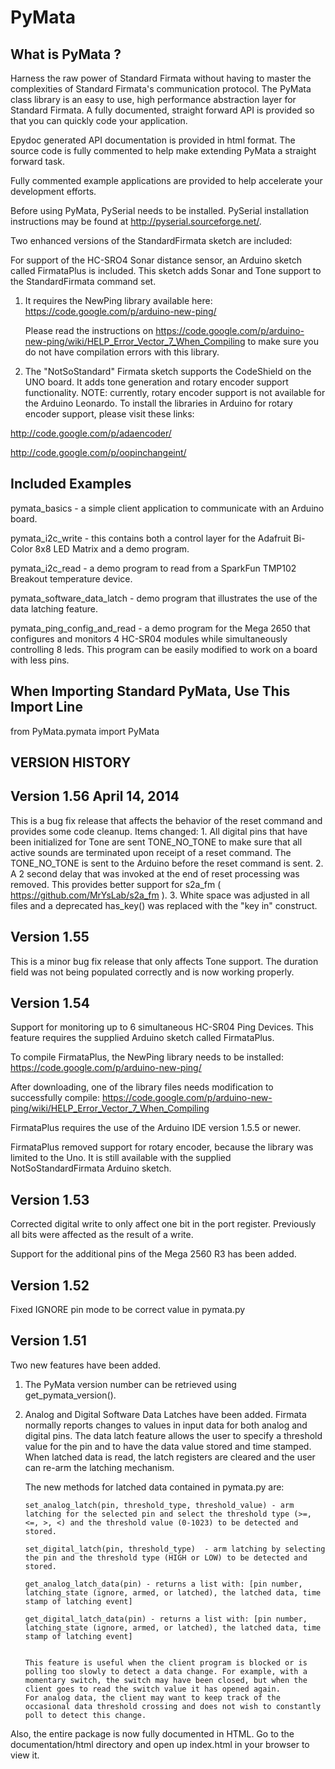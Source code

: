 PyMata
======

What is PyMata ?
--------------

Harness the raw power of Standard Firmata without having to master the complexities of Standard Firmata's communication protocol. The PyMata class library is an easy to use, high performance abstraction layer for Standard Firmata. A fully documented, straight forward API is provided so that you can quickly code your application.

Epydoc generated API documentation is provided in html format. The source code is fully commented to help make extending PyMata a straight forward task.


Fully commented example applications are provided to help accelerate your development efforts.

Before using PyMata, PySerial needs to be installed. PySerial installation instructions may be found at http://pyserial.sourceforge.net/.

Two enhanced versions of the StandardFirmata sketch are included:

For support of the HC-SRO4 Sonar distance sensor, an Arduino sketch called FirmataPlus is included. This sketch adds Sonar and Tone support to the StandardFirmata command set.

1. It requires the NewPing library available here: https://code.google.com/p/arduino-new-ping/

   Please read the instructions on https://code.google.com/p/arduino-new-ping/wiki/HELP_Error_Vector_7_When_Compiling to make sure you do not have compilation errors with this library.

2. The "NotSoStandard" Firmata sketch supports the CodeShield on the UNO board. It adds tone generation and rotary encoder support functionality. NOTE: currently, rotary encoder support is not available for the Arduino Leonardo. To install the libraries in Arduino for rotary encoder support, please visit these links:

http://code.google.com/p/adaencoder/

http://code.google.com/p/oopinchangeint/



Included Examples
-----------------

pymata_basics - a simple client application to communicate with an Arduino board.

pymata_i2c_write - this contains both a control layer for the Adafruit Bi-Color 8x8 LED Matrix and a demo program.

pymata_i2c_read -  a demo program to read from a SparkFun TMP102 Breakout temperature device.

pymata_software_data_latch - demo program that illustrates the use of the data latching feature.

pymata_ping_config_and_read - a demo program for the Mega 2650 that configures and monitors 4 HC-SR04 modules while simultaneously controlling 8 leds. This program can be easily modified to work on a board with less pins.


When Importing Standard PyMata, Use This Import Line
---------------------------
from PyMata.pymata import PyMata




VERSION HISTORY
---------------

Version 1.56 April 14, 2014
------------
This is a bug fix release that affects the behavior of the reset command and provides some code cleanup.
Items changed:
    1. All digital pins that have been initialized for Tone are sent TONE_NO_TONE to make sure that all active sounds
       are terminated upon receipt of a reset command. The TONE_NO_TONE is sent to the Arduino before the reset
       command is sent.
    2. A 2 second delay that was invoked at the end of reset processing was removed. This provides better support for
       s2a_fm ( https://github.com/MrYsLab/s2a_fm ).
    3. White space was adjusted in all files and a deprecated has_key() was replaced with the "key in" construct.

Version 1.55
------------
This is a minor bug fix release that only affects Tone support. The duration field was not being populated
correctly and is now working properly.

Version 1.54
------------
Support for monitoring up to 6 simultaneous HC-SR04 Ping Devices. This feature requires the supplied Arduino sketch
called FirmataPlus.

To compile FirmataPlus, the NewPing library needs to be installed: https://code.google.com/p/arduino-new-ping/

After downloading, one of the library files needs modification to successfully compile:
https://code.google.com/p/arduino-new-ping/wiki/HELP_Error_Vector_7_When_Compiling

FirmataPlus requires the use of the Arduino IDE version 1.5.5 or newer.

FirmataPlus removed support for rotary encoder, because the library was limited to the Uno. It is still
available with the supplied NotSoStandardFirmata Arduino sketch.

Version 1.53
------------
Corrected digital write  to only affect one bit in the port register. Previously all bits were affected
as the result of a write.

Support for the additional pins of the Mega 2560 R3 has been added.

Version 1.52
------------

Fixed IGNORE pin mode to be correct value in pymata.py

Version 1.51
------------

Two new features have been added.

1. The PyMata version number can be retrieved using get_pymata_version().

2. Analog and Digital Software Data Latches have been added.
   Firmata normally reports changes to values in input data for both analog and digital pins. The data latch feature allows the user to specify a threshold value for the pin and to have the data value stored and time stamped.
   When latched data is read, the latch registers are cleared and the user can re-arm the latching mechanism.

   The new methods for latched data contained in pymata.py are:

       set_analog_latch(pin, threshold_type, threshold_value) - arm latching for the selected pin and select the threshold type (>=, <=, >, <) and the threshold value (0-1023) to be detected and stored.

       set_digital_latch(pin, threshold_type)  - arm latching by selecting the pin and the threshold type (HIGH or LOW) to be detected and stored.

       get_analog_latch_data(pin) - returns a list with: [pin number, latching_state (ignore, armed, or latched), the latched data, time stamp of latching event]

       get_digital_latch_data(pin) - returns a list with: [pin number, latching_state (ignore, armed, or latched), the latched data, time stamp of latching event]


       This feature is useful when the client program is blocked or is polling too slowly to detect a data change. For example, with a momentary switch, the switch may have been closed, but when the client goes to read the switch value it has opened again.
       For analog data, the client may want to keep track of the occasional data threshold crossing and does not wish to constantly poll to detect this change.


Also, the entire package is now fully documented in HTML. Go to the documentation/html directory and open up index.html in your browser to view it.





